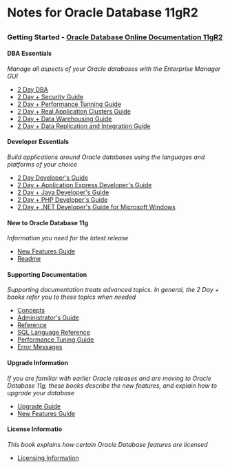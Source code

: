 # Notes for Oracle Database 11gR2


## 

### Getting Started  - [Oracle Database Online Documentation 11gR2](http://docs.oracle.com/cd/E11882_01/index.htm)

#### DBA Essentials
*Manage all aspects of your Oracle databases with the Enterprise Manager GUI*

* [2 Day DBA](2day_dba.md)
* [2 Day + Security Guide](2day_security_guide.md)
* [2 Day + Performance Tunning Guide](2day_performance_tunning_guide.md)
* [2 Day + Real Application Clusters Guide](2day_real_application_clusters_guide.md)
* [2 Day + Data Warehousing Guide](2day_data_warehousing_guide.md)
* [2 Day + Data Replication and Integration Guide](2day_data_replication_and_integration_guide.md)

#### Developer Essentials
*Build applications around Oracle databases using the languages and platforms of your choice*

* [2 Day Developer's Guide](http://docs.oracle.com/cd/E11882_01/appdev.112/e10766/toc.htm)
* [2 Day + Application Express Developer's Guide](http://docs.oracle.com/cd/E11882_01/appdev.112/e11946/toc.htm)
* [2 Day + Java Developer's Guide](http://docs.oracle.com/cd/E11882_01/appdev.112/e12137/toc.htm)
* [2 Day + PHP Developer's Guide](http://docs.oracle.com/cd/E11882_01/appdev.112/e10811/toc.htm)
* [2 Day + .NET Developer's Guide for Microsoft Windows](http://docs.oracle.com/cd/E11882_01/appdev.112/e10767/toc.htm)

#### New to Oracle Database 11g
*Information you need for the latest release*

* [New Features Guide](http://docs.oracle.com/cd/E11882_01/server.112/e41360/toc.htm)	  
* [Readme](http://docs.oracle.com/cd/E11882_01/readmes.112/e41331/toc.htm)	

#### Supporting Documentation
*Supporting documentation treats advanced topics. In general, the 2 Day + books refer you to these topics when needed*

* [Concepts](http://docs.oracle.com/cd/E11882_01/server.112/e40540/toc.htm)
* [Administrator's Guide](http://docs.oracle.com/cd/E11882_01/server.112/e25494/toc.htm)	
* [Reference](http://docs.oracle.com/cd/E11882_01/server.112/e40402/toc.htm)	
* [SQL Language Reference](http://docs.oracle.com/cd/E11882_01/server.112/e41084/toc.htm)	
* [Performance Tuning Guide](http://docs.oracle.com/cd/E11882_01/server.112/e41573/toc.htm)	
* [Error Messages](http://docs.oracle.com/cd/E11882_01/server.112/e17766/toc.htm)

#### Upgrade Information
*If you are familiar with earlier Oracle releases and are moving to Oracle Database 11g, these books describe the new features, and explain how to upgrade your database*

* [Upgrade Guide](http://docs.oracle.com/cd/E11882_01/server.112/e23633/toc.htm)		
* [New Features Guide](http://docs.oracle.com/cd/E11882_01/server.112/e41360/toc.htm)		

#### License Informatio	
*This book explains how certain Oracle Database features are licensed*

* [Licensing Information](http://docs.oracle.com/cd/E11882_01/license.112/e47877/toc.htm)	
